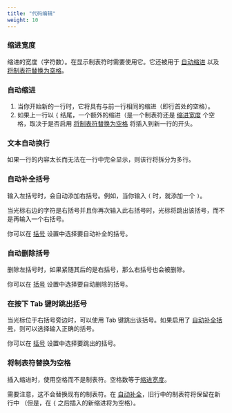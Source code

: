 ```yaml
---
title: "代码编辑"
weight: 10
---
```


### 缩进宽度

缩进的宽度（字符数）。在显示制表符时需要使用它。它还被用于 [自动缩进](#auto-indent) 以及 [将制表符替换为空格](#replace-tabs-by-spaces)。

### 自动缩进

1. 当你开始新的一行时，它将具有与前一行相同的缩进（即行首处的空格）。
2. 如果上一行以 `{` 结尾，一个额外的缩进（是一个制表符还是 [缩进宽度](#tab-width) 个空格，取决于是否启用 [将制表符替换为空格](#replace-tabs-by-spaces) 将插入到新一行的开头。

### 文本自动换行

如果一行的内容太长而无法在一行中完全显示，则该行将拆分为多行。

### 自动补全括号

输入左括号时，会自动添加右括号。例如，当你输入 `(` 时，就添加一个 `)`。

当光标右边的字符是右括号并且你再次输入此右括号时，光标将跳出该括号，而不是再输入一个右括号。

你可以在 [括号](../language#parentheses) 设置中选择要自动补全的括号。

### 自动删除括号

删除左括号时，如果紧随其后的是右括号，那么右括号也会被删除。

你可以在 [括号](../language#parentheses) 设置中选择要自动删除的括号。

### 在按下 Tab 键时跳出括号

当光标位于右括号旁边时，可以使用 Tab 键跳出该括号。如果启用了 [自动补全括号](#auto-complete-parentheses)，则可以选择输入正确的括号。

你可以在 [括号](../language#parentheses) 设置中选择要跳出的括号。

### 将制表符替换为空格

插入缩进时，使用空格而不是制表符。空格数等于[缩进宽度](#tab-width)。

需要注意，这不会替换现有的制表符。在 [自动补全](#auto-indent)，旧行中的制表符将保留在新行中
（但是，在 `{` 之后插入的新缩进将为空格）。
